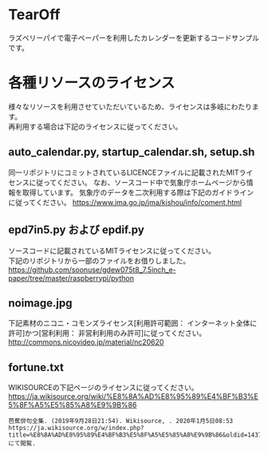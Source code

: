 # TearOff

ラズベリーパイで電子ペーパーを利用したカレンダーを更新するコードサンプルです。  

# 各種リソースのライセンス

様々なリソースを利用させていただいているため、ライセンスは多岐にわたります。  
再利用する場合は下記のライセンスに従ってください。

## auto_calendar.py, startup_calendar.sh, setup.sh

同一リポジトリにコミットされているLICENCEファイルに記載されたMITライセンスに従ってください。
なお、ソースコード中で気象庁ホームページから情報を取得しています。
気象庁のデータを二次利用する際は下記のガイドラインに従ってください。
https://www.jma.go.jp/jma/kishou/info/coment.html

## epd7in5.py および epdif.py

ソースコードに記載されているMITライセンスに従ってください。  
下記のリポジトリから一部のファイルをお借りしました。  
https://github.com/soonuse/gdew075t8_7.5inch_e-paper/tree/master/raspberrypi/python

## noimage.jpg

下記素材のニコニ・コモンズライセンス[利用許可範囲： インターネット全体に許可]かつ[営利利用： 非営利利用のみ許可]に従ってください。  
http://commons.nicovideo.jp/material/nc20620

## fortune.txt

WIKISOURCEの下記ページのライセンスに従ってください。  
https://ja.wikisource.org/wiki/%E8%8A%AD%E8%95%89%E4%BF%B3%E5%8F%A5%E5%85%A8%E9%9B%86  

```
芭蕉俳句全集. (2019年9月28日21:54). Wikisource, . 2020年1月5日08:53 https://ja.wikisource.org/w/index.php?title=%E8%8A%AD%E8%95%89%E4%BF%B3%E5%8F%A5%E5%85%A8%E9%9B%86&oldid=143752 にて閲覧.
```